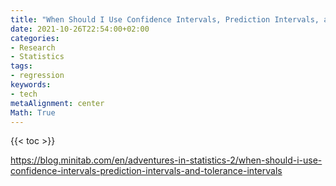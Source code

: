 ```yaml
---
title: "When Should I Use Confidence Intervals, Prediction Intervals, and Tolerance Intervals"
date: 2021-10-26T22:54:00+02:00
categories:
- Research
- Statistics
tags:
- regression
keywords:
- tech
metaAlignment: center
Math: True
---
```


<!--more-->

{{< toc >}}

https://blog.minitab.com/en/adventures-in-statistics-2/when-should-i-use-confidence-intervals-prediction-intervals-and-tolerance-intervals
